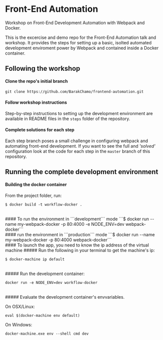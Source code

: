 # Front-End Automation
Workshop on Front-End Development Automation with Webpack and Docker.

This is the excercise and demo repo for the Front-End Automation talk and workshop.
It provides the steps for setting up a basic, isolted automated development enviroment
power by Webpack and contained inside a Docker container.

## Following the workshop

#### Clone the repo's initial branch

`git clone https://github.com/BarakChamo/frontend-automation.git`

#### Follow workshop instructions

Step-by-step instructions to setting up the development environment are available in README files in the `steps` folder of the repository. 

#### Complete solutions for each step

Each step branch poses a small challenge in configuring webpack and automating front-end development. If you want to see the full and *'solved'* configuration look at the code for each step in the `master` branch of this repository.

## Running the complete development environment

#### Building the docker container
From the project folder, run:

```$ docker build -t workflow-docker .```

<br />
#### To run the environment in ```development``` mode
```$ docker run --name my-webpack-docker -p 80:4000 -e NODE_ENV=dev webpack-docker```

<br />
####  run the environment in ```production``` mode
```$ docker run --name my-webpack-docker -p 80:4000 webpack-docker```

<br />
#### To launch the app, you need to know the ip address of the virtual machine
##### Run the following in your terminal to get the machine's ip:

```$ docker-machine ip default```

<br />
##### Run the development container:

```docker run -e NODE_ENV=dev workflow-docker```

<br />
##### Evaluate the development container's envvariables.

On OSX/Linux:

```eval $(docker-machine env default)```

On Windows:

```docker-machine.exe env --shell cmd dev```
